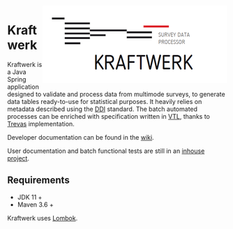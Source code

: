 <img align="right" src="logo/kraftwerk-logo.png" alt="Kraftwerk logo"/>

# Kraftwerk

Kraftwerk is a Java Spring application designed to validate and process data from multimode surveys, to generate data tables ready-to-use for statistical purposes.
It heavily relies on metadata described using the [DDI](http://ddialliance.org) standard.
The batch automated processes can be enriched with specification written in [VTL](https://sdmx.org/?page_id=5096), thanks to [Trevas](https://github.com/InseeFr/Trevas) implementation.

Developer documentation can be found in the [wiki](https://github.com/InseeFr/Kraftwerk/wiki).

User documentation and batch functional tests are still in an [inhouse project](https://gitlab.insee.fr/sic/service-agregation-echange-de-donnees/kraftwerk).

## Requirements

* JDK 11 +
* Maven 3.6 +

Kraftwerk uses [Lombok](https://projectlombok.org/).
